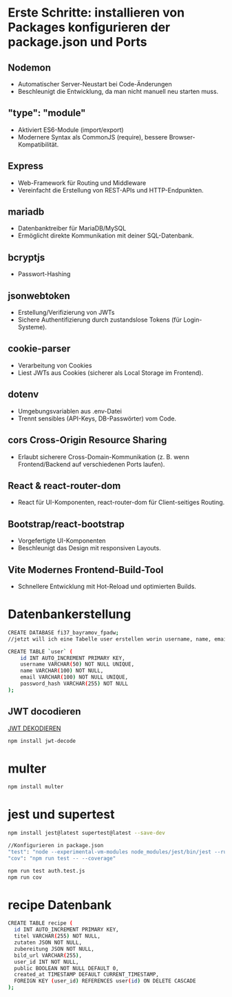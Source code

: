 # Erste Schritte: installieren von Packages konfigurieren der package.json und Ports

## Nodemon
- Automatischer Server-Neustart bei Code-Änderungen
- Beschleunigt die Entwicklung, da man nicht manuell neu starten muss.
## "type": "module"
- Aktiviert ES6-Module (import/export)
- Modernere Syntax als CommonJS (require), bessere Browser-Kompatibilität.
## Express
- Web-Framework für Routing und Middleware
- Vereinfacht die Erstellung von REST-APIs und HTTP-Endpunkten.
## mariadb
- Datenbanktreiber für MariaDB/MySQL
- Ermöglicht direkte Kommunikation mit deiner SQL-Datenbank.
## bcryptjs
- Passwort-Hashing
## jsonwebtoken
- Erstellung/Verifizierung von JWTs
- Sichere Authentifizierung durch zustandslose Tokens (für Login-Systeme).
## cookie-parser
- Verarbeitung von Cookies
- Liest JWTs aus Cookies (sicherer als Local Storage im Frontend).
## dotenv
- Umgebungsvariablen aus .env-Datei
- Trennt sensibles (API-Keys, DB-Passwörter) vom Code.
## cors Cross-Origin Resource Sharing
- Erlaubt sicherere Cross-Domain-Kommunikation (z. B. wenn Frontend/Backend auf verschiedenen Ports laufen).
## React & react-router-dom
- React für UI-Komponenten, react-router-dom für Client-seitiges Routing.
## Bootstrap/react-bootstrap
- Vorgefertigte UI-Komponenten
- Beschleunigt das Design mit responsiven Layouts.
## Vite Modernes Frontend-Build-Tool
- Schnellere Entwicklung mit Hot-Reload und optimierten Builds.


# Datenbankerstellung
```bash
CREATE DATABASE fi37_bayramov_fpadw;
//jetzt will ich eine Tabelle user erstellen worin username, name, email, password_hash gespeichert werden, wobei passwort gehasht ist

CREATE TABLE `user` (
    id INT AUTO_INCREMENT PRIMARY KEY,
    username VARCHAR(50) NOT NULL UNIQUE,
    name VARCHAR(100) NOT NULL,
    email VARCHAR(100) NOT NULL UNIQUE,
    password_hash VARCHAR(255) NOT NULL
);
```

## JWT docodieren

[JWT DEKODIEREN](https://www.npmjs.com/package/jwt-decode)
```bash
npm install jwt-decode
```
# multer 
```bash
npm install multer
```
# jest und supertest
```bash
npm install jest@latest supertest@latest --save-dev

//Konfigurieren in package.json
"test": "node --experimental-vm-modules node_modules/jest/bin/jest --runInBand --detectOpenHandles --forceExit",
"cov": "npm run test -- --coverage"

npm run test auth.test.js
npm run cov 
```



# recipe Datenbank
```bash
CREATE TABLE recipe (
  id INT AUTO_INCREMENT PRIMARY KEY,
  titel VARCHAR(255) NOT NULL,
  zutaten JSON NOT NULL,  
  zubereitung JSON NOT NULL,
  bild_url VARCHAR(255),
  user_id INT NOT NULL,
  public BOOLEAN NOT NULL DEFAULT 0,
  created_at TIMESTAMP DEFAULT CURRENT_TIMESTAMP,
  FOREIGN KEY (user_id) REFERENCES user(id) ON DELETE CASCADE
);
```
